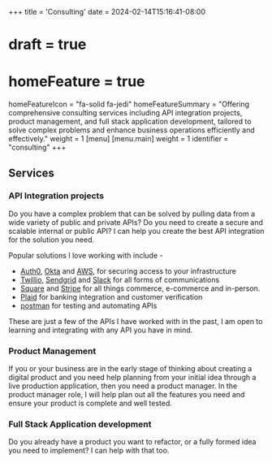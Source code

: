 +++
title = 'Consulting'
date = 2024-02-14T15:16:41-08:00
# draft = true
# homeFeature = true
homeFeatureIcon = "fa-solid fa-jedi"
homeFeatureSummary = "Offering comprehensive consulting services including API integration projects, product management, and full stack application development, tailored to solve complex problems and enhance business operations efficiently and effectively."
weight = 1
[menu]
 [menu.main]
  weight = 1
  identifier = "consulting"
+++

## Services

### API Integration projects

Do you have a complex problem that can be solved by pulling data from a wide variety of public and private APIs? Do you need to create a secure and scalable internal or public API? I can help you create the best API integration for the solution you need.

<!--more-->

Popular solutions I love working with include -

- [Auth0](https://auth0.com/), [Okta](https://developer.okta.com/docs/reference/core-okta-api/) and [AWS](https://docs.aws.amazon.com/IAM/latest/UserGuide/introduction.html),  for securing access to your infrastructure
- [Twillio](https://www.twilio.com/en-us/messaging), [Sendgrid](https://sendgrid.com/en-us) and [Slack](https://api.slack.com/) for all forms of communications
- [Square](https://developer.squareup.com/us/en/case-studies/index) and [Stripe](https://docs.stripe.com/api) for all things commerce, e-commerce and in-person.
- [Plaid](https://plaid.com/docs/) for banking integration and customer verification 
- [postman](https://www.postman.com/) for testing and automating APIs

These are just a few of the APIs I have worked with in the past, I am open to learning and integrating with any API you have in mind.

### Product Management

If you or your business are in the early stage of thinking about creating a digital product and you need help planning from your initial idea through a live production application, then you need a product manager. In the product manager role, I will help plan out all the features you need and ensure your product is complete and well tested.

### Full Stack Application development

Do you already have a product you want to refactor, or a fully formed idea you need to implement? I can help with that too.


